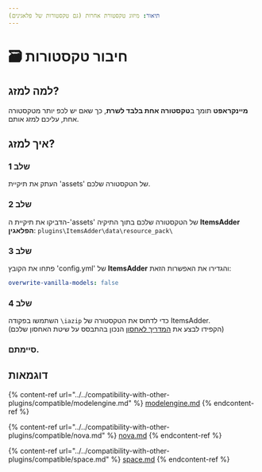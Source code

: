 ```yaml
---
תיאור: מיזוג טקסטורת אחרות (גם טקסטורות של פלאגינים)
---
```


# 🗃 חיבור טקסטורות

## למה למזג?

**מיינקראפט** תומך ב**טקסטורה אחת בלבד לשרת**, כך שאם יש לכפ יותר מטקסטורה אחת, עליכם למזג אותם.

## איך למזג?

### שלב 1

העתק את תיקיית 'assets' של הטקסטורה שלכם.

### שלב 2

הדביקו את תיקיית ה-'assets' של הטקסטורה שלכם בתוך התיקיה **ItemsAdder הפלאגין**: `plugins\ItemsAdder\data\resource_pack\`

### שלב 3

פתחו את הקובץ 'config.yml' של **ItemsAdder** והגדירו את האפשרות הזאת:

```yaml
overwrite-vanilla-models: false
```

### שלב 4

השתמשו בפקודה `\iazip` כדי לדחוס את הטקסטורה של ItemsAdder.\
(הקפידו לבצע את [המדריך לאחסון](../resourcepack-hosting/) הנכון בהתבסס על שיטת האחסון שלכם)

### סיימתם.

## דוגמאות

{% content-ref url="../../compatibility-with-other-plugins/compatible/modelengine.md" %}
[modelengine.md](../../compatibility-with-other-plugins/compatible/modelengine.md)
{% endcontent-ref %}

{% content-ref url="../../compatibility-with-other-plugins/compatible/nova.md" %}
[nova.md](../../compatibility-with-other-plugins/compatible/nova.md)
{% endcontent-ref %}

{% content-ref url="../../compatibility-with-other-plugins/compatible/space.md" %}
[space.md](../../compatibility-with-other-plugins/compatible/space.md)
{% endcontent-ref %}
